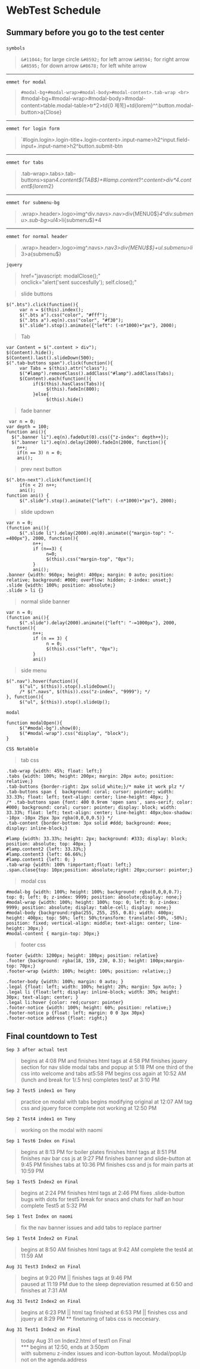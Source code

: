 # WebTest Schedule

## Summary before you go to the test center

###
`symbols`
> `&#11044;` for large circle
> `&#8592;` for left arrow
> `&#8594;` for right arrow
> `&#8595;` for down arrow
> `&#8678;` for left white arrow
---
`emmet for modal`
> `#modal-bg+#modal-wrap>#modal-body>#modal-content>.tab-wrap <br>
> `#modal-bg+#modal-wrap>#modal-body>#modal-content>table.modal-table>tr*2>td{0 제목}+td{lorem}^^.button.modal-button>a{Close} <br>
---
`emmet for login form`
> `#login.login>.login-title+.login-content>.input-name>h2^input.field-input+.input-name>h2^button.submit-btn <br>
---
`emmet for tabs`
> .tab-wrap>.tabs>.tab-buttons>span*4.content${TAB$}+#lamp.content1^.content>div*4.content${lorem*2} <br>
---
`emmet for submenu-bg`
> .wrap>.header>.logo>img^div.navs>.nav>div{MENU0$}*4^div.submenu>.sub-bg>ul*4>li{submenu$}*4 <br>
---
`emmet for normal header`
> .wrap>.header>.logo>img^.navs>.nav*3>div{MENU$$}+ul.submenu>li*3>a{submenu$} <br>
> 



`jquery`
> href="javascript: modalClose();" <br>
> onclick="alert('sent succesfully'); self.close();"<br>

> slide buttons
```
$(".bts").click(function(){
     var n = $(this).index();
     $(".bts a").css("color", "#fff");
     $(".bts a").eq(n).css("color", "#f30");
     $(".slide").stop().animate({"left": (-n*1000)+"px"}, 2000);
```
> Tab 
```
var Content = $(".content > div");
$(Content).hide();
$(Content).last().slideDown(500);
$(".tab-buttons span").click(function(){
     var Tabs = $(this).attr("class");
     $("#lamp").removeClass().addClass("#lamp").addClass(Tabs);
     $(Content).each(function(){
          if($(this).hasClass(Tabs)){
               $(this).fadeIn(800);
          }else{
               $(this).hide()
```
> fade banner
```
 var n = 0;
var depth = 100;
function ani(){
  $(".banner li").eq(n).fadeOut(0).css({"z-index": depth++});
  $(".banner li").eq(n).delay(2000).fadeIn(2000, function(){
    n++;
    if(n == 3) n = 0;
    ani();
```
> prev next button
```
$(".btn-next").click(function(){
     if(n < 2) n++;
     ani();
function ani() {
     $(".slide").stop().animate({"left": (-n*1000)+"px"}, 2000);
```
> slide updown
```
var n = 0;
(function ani(){
     $(".slide li").delay(2000).eq(0).animate({"margin-top": "-=400px"}, 2000, function(){
          n++;
          if (n==3) {
               n=0;
               $(this).css("margin-top", "0px");
          }
          ani();
.banner {width: 960px; height: 400px; margin: 0 auto; position: relative; background: #000; overflow: hidden; z-index: unset;}
.slide {width: 100%; position: absolute;}
.slide > li {}
```
> normal slide banner
```
var n = 0;
(function ani(){
     $(".slide").delay(2000).animate({"left": "-=1000px"}, 2000, function(){
          n++;
          if (n == 3) {
               n = 0;
               $(this).css("left", "0px");
          }
          ani()
```
> side menu
```
$(".nav").hover(function(){
     $("ul", $(this)).stop().slideDown();
     /* $(".navs", $(this)).css("z-index", "9999"); */
}, function(){
     $("ul", $(this)).stop().slideUp();
```
`modal`
```
function modalOpen(){
     $("#modal-bg").show(0);
     $("#modal-wrap").css("display", "block");
}
```
`CSS Notabble`
> tab css
```
.tab-wrap {width: 45%; float: left;}
.tabs {width: 100%; height: 200px; margin: 20px auto; position: relative;}
.tab-buttons {border-right: 2px solid white;}/* make it work plz */
.tab-buttons span {  background: coral; cursor: pointer; width: 33.33%; float: left; text-align: center; line-height: 40px; }
/* .tab-buttons span {font: 400 0.9rem 'open sans', sans-serif; color: #000; background: coral; cursor: pointer; display: block; width: 33.33%; float: left; text-align: center; line-height: 40px;box-shadow: -10px -10px 25px 3px rgba(0,0,0,0.5)} */
.tab-content {border-bottom: 3px solid #ddd; background: #eee; display: inline-block;}

#lamp {width: 33.33%; height: 2px; background: #333; display: block; position: absolute; top: 40px; }
#lamp.content2 {left: 33.33%;}
#lamp.content3 {left: 66.66%;}
#lamp.content1 {left: 0; }
.tab-wrap {width: 100% !important;float: left;}
.span.close{top: 10px;position: absolute;right: 20px;cursor: pointer;}
```
> modal css
```
#modal-bg {width: 100%; height: 100%; background: rgba(0,0,0,0.7); top: 0; left: 0; z-index: 9999; position: absolute;display: none;}
#modal-wrap {width: 100%; height: 100%; top: 0; left: 0; z-index: 9999; position: absolute; display: table-cell; display: none;}
#modal-body {background:rgba(255, 255, 255, 0.8); width: 400px; height: 400px; top: 50%; left: 50%;transform: translate(-50%, -50%);  position: fixed; vertical-align: middle; text-align: center; line-height: 30px;}
#modal-content { margin-top: 30px;}
```
> footer css
```
footer {width: 1200px; height: 100px; position: relative}
.footer {background: rgba(18, 159, 230, 0.3); height: 100px;margin-top: 70px;}
.footer-wrap {width: 100%; height: 100%; position: relative;;}

.footer-body {width: 100%; margin: 0 auto; }
.legal {float: left; width: 100%; height: 20%; margin: 5px auto; }
.legal li {float:left; display: inline-block; width: 30%; height: 30px; text-align: center; }
.legal li:hover {color: red;cursor: pointer}
.footer-notice {width: 100%; height: 60%; position: relative;}
.footer-notice p {float: left; margin: 0 0 3px 30px}
.footer-notice address {float: right;}
```

## Final countdown to Test

`Sep 3 after actual test`
> begins at 4:08 PM and finishes html tags at 4:58 PM
> finishes jquery section for nav slide modal tabs and popup at 5:18 PM
> one third of the css into welcome and tabs at5:58 PM
> begins css again at 10:52 AM (lunch and break for 1/.5 hrs)
> completes test7 at 3:10 PM

`Sep 2 Test5 index1 on Tony` 
> practice on modal with tabs
> begins modifying original at 12:07 AM
> tag css and jquery force complete not working at 12:50 PM

`Sep 2 Test4 index1 on Tony`
> working on the modal with naomi

`Sep 1 Test6 Index on Final`
> begins at 8:13 PM for boiler plates
> finishes html tags at 8:51 PM
> finishes nav bar css js at 9:27 PM
> finishes banner and slide-button at 9:45 PM
> finishes tabs at 10:36 PM
> finishes css and js for main parts at 10:59 PM

`Sep 1 Test5 Index2 on Final`
> begins at 2:24 PM 
> finishes html tags at 2:46 PM
> fixes .slide-button bugs with dots for test5
> break for snacs and chats for half an hour
> complete Test5 at 5:32 PM

`Sep 1 Test Index on naomi`
> fix the nav banner issues and add tabs to replace partner

`Sep 1 Test4 Index2 on Final`
> begins at 8:50 AM
> finishes html tags at 9:42 AM
> complete the test4 at 11:59 AM

`Aug 31 Test3 Index2 on Final` 
> begins at 9:20 PM ||
> finishes tags at 9:46 PM \
> paused at 11:19 PM due to the sleep depreviation
> resumed at 6:50 and finishes at 7:31 AM

`Aug 31 Test2 Index2 on Final`
> begins at 6:23 PM  || html tag finished at 6:53 PM || finishes css and jquery at 8:29 PM
> ** finetuning of tabs css is neccesary.



`Aug 31 Test1 Index2 on Final`
> today Aug 31 on Index2.html of test1 on Final \
*** begins at 12:50, ends at 3:50pm <br> with submenu z-index issues and icon-button layout. Modal/popUp not on the agenda.address

